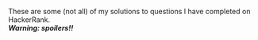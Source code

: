 These are some (not all) of my solutions to questions I have completed on HackerRank.  
***Warning: spoilers!!***
